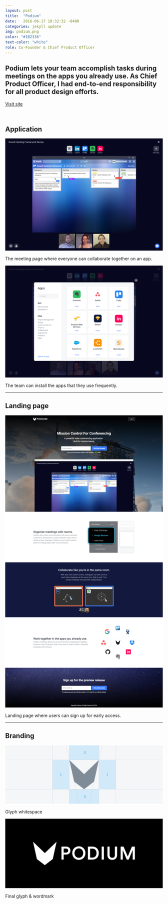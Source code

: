 ```yaml
---
layout: post
title:  "Podium"
date:   2016-06-17 18:32:32 -0400
categories: jekyll update
img: podium.png
color: "#1B2336"
text-color: "white"
role: Co-Founder & Chief Product Officer
---
```

## Podium lets your team accomplish tasks during meetings on the apps you already use. As Chief Product Officer, I had end-to-end responsibility for all product design efforts.

<a class="btn" href="http://podium.video">Visit site</a>

<br/>

## Application

![meeting](/img/podium-meeting.png)

<div class="caption">The meeting page where everyone can collaborate together on an app.</div>

![apps](/img/podium-apps.png)

<div class="caption">The team can install the apps that they use frequently.</div>

<hr>

## Landing page

![podium landing](/img/podium-landing.png)

<div class="caption">Landing page where users can sign up for early access.</div>

<hr>

## Branding

![podium wireframe](/img/podium-wireframe.png)

<div class="caption">Glyph whitespace</div>

![podium wordmark](/img/podium-wordmark.png)

<div class="caption">Final glyph & wordmark</div>
